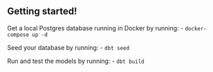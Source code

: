 ## Getting started!
Get a local Postgres database running in Docker by running:
    - `docker-compose up -d`

Seed your database by running:
    - `dbt seed`

Run and test the models by running:
    - `dbt build`
